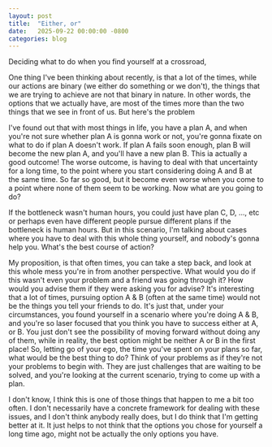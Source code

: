 ```yaml
---
layout: post
title:  "Either, or"
date:   2025-09-22 00:00:00 -0800
categories: blog
---
```

Deciding what to do when you find yourself at a crossroad,

One thing I've been thinking about recently, is that a lot of the times, while our actions are binary (we either do something or we don't), the things that we are trying to achieve are not that binary in nature. In other words, the options that we actually have, are most of the times more than the two things that we see in front of us. But here's the problem

I've found out that with most things in life, you have a plan A, and when you're not sure whether plan A is gonna work or not, you're gonna fixate on what to do if plan A doesn't work. If plan A fails soon enough, plan B will become the new plan A, and you'll have a new plan B. This ia actually a good outcome! The worse outcome, is having to deal with that uncertainty for a long time, to the point where you start considering doing A and B at the same time. So far so good, but it become even worse when you come to a point where none of them seem to be working. Now what are you going to do?

If the bottleneck wasn't human hours, you could just have plan C, D, ..., etc or perhaps even have different people pursue different plans if the bottleneck is human hours. But in this scenario, I'm talking about cases where you have to deal with this whole thing yourself, and nobody's gonna help you. What's the best course of action?

My proposition, is that often times, you can take a step back, and look at this whole mess you're in from another perspective. What would you do if this wasn't even your problem and a friend was going through it? How would you advise them if they were asking you for advise? It's interesting that a lot of times, pursuing option A & B (often at the same time) would not be the things you tell your friends to do. It's just that, under your circumstances, you found yourself in a scenario where you're doing A & B, and you're so laser focused that you think you have to success either at A, or B. You just don't see the possibility of moving forward without doing any of them, while in reality, the best option might be neither A or B in the first place! So, letting go of your ego, the time you've spent on your plans so far, what would be the best thing to do? Think of your problems as if they're not your problems to begin with. They are just challenges that are waiting to be solved, and you're looking at the current scenario, trying to come up with a plan.

I don't know, I think this is one of those things that happen to me a bit too often. I don't necessarily have a concrete framework for dealing with these issues, and I don't think anybody really does, but I do think that I'm getting better at it. It just helps to not think that the options you chose for yourself a long time ago, might not be actually the only options you have.
